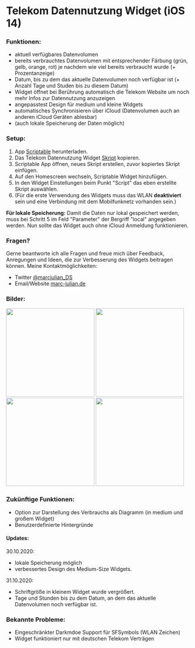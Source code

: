 # Telekom Datennutzung Widget (iOS 14) 

### Funktionen:
- aktuell verfügbares Datenvolumen
- bereits verbrauchtes Datenvolumen mit entsprechender Färbung (grün, gelb, orange, rot) je nachdem wie viel bereits verbraucht wurde (+ Prozentanzeige)
- Datum, bis zu dem das aktuelle Datenvolumen noch verfügbar ist (+ Anzahl Tage und Studen bis zu diesem Datum)
- Widget öffnet bei Berührung automatisch die Telekom Website um noch mehr Infos zur Datennutzung anzuzeigen
- angepasstest Design für medium und kleine Widgets
- automatisches Synchronisieren über iCloud (Datenvolumen auch an anderen iCloud Geräten ablesbar)
- (auch lokale Speicherung der Daten möglich)

### Setup:
1. App <a href="https://scriptable.app/">Scriptable</a> herunterladen.
2. Das Telekom Datennutzung Widget <a href="https://github.com/marcjulianschwarz/tmobile-data-usage-widget/blob/main/telekom-data-usage.js">Skript</a> kopieren.
3. Scriptable App öffnen, neues Skript erstellen, zuvor kopiertes Skript einfügen.
4. Auf den Homescreen wechseln, Scriptable Widget hinzufügen.
5. In den Widget Einstellungen beim Punkt "Script" das eben erstellte Skript auswählen.
6. (Für die erste Verwendung des Widgets muss das WLAN **deaktiviert** sein und eine Verbindung mit dem Mobilfunknetz vorhanden sein.)

**Für lokale Speicherung:**
Damit die Daten nur lokal gespeichert werden, muss bei Schritt 5 im Feld "Parameter" der Bergriff "local" angegeben werden.
Nun sollte das Widget auch ohne iCloud Anmeldung funktionieren.


### Fragen?
Gerne beantworte ich alle Fragen und freue mich über Feedback, Anregungen und Ideen, die zur Verbesserung des Widgets beitragen können.
Meine Kontaktmöglichkeiten:
- Twitter <a href="https://twitter.com/marcjulian_DS">@marcjulian_DS</a>
- Email/Website <a href="https://www.marc-julian.de/">marc-julian.de</a>

### Bilder:

<div>
<img src = "https://github.com/marcjulianschwarz/tmobile-data-usage-widget/blob/main/images/IMG_0547.png" width=240px>
<img src = "https://github.com/marcjulianschwarz/tmobile-data-usage-widget/blob/main/images/IMG_0544.jpeg" width=240px>
<img src = "https://github.com/marcjulianschwarz/tmobile-data-usage-widget/blob/main/images/IMG_0545.jpeg" width=240px>
<img src = "https://github.com/marcjulianschwarz/telekom-data-usage-widget/blob/main/images/E10F0CF9-83A4-4628-8949-442AC0281524.jpeg" width=240px>  
</div>


### Zukünftige Funktionen:
- Option zur Darstellung des Verbrauchs als Diagramm (in medium und großem Widget)
- Benutzerdefinierte Hintergründe

#### Updates:
30.10.2020: 
- lokale Speicherung möglich
- verbessertes Design des Medium-Size Widgets.

31.10.2020: 
- Schriftgröße in kleinem Widget wurde vergrößert.
- Tage und Stunden bis zu dem Datum, an dem das aktuelle Datenvolumen noch verfügbar ist.

### Bekannte Probleme:
- Eingeschränkter Darkmdoe Support für SFSymbols (WLAN Zeichen)
- Widget funktioniert nur mit deutschen Telekom Verträgen

